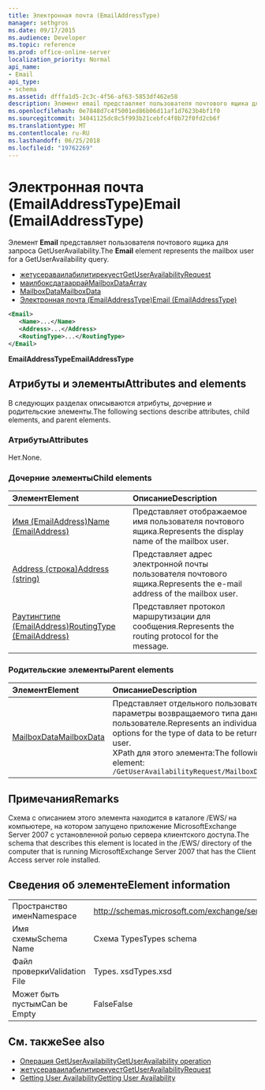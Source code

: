 ```yaml
---
title: Электронная почта (EmailAddressType)
manager: sethgros
ms.date: 09/17/2015
ms.audience: Developer
ms.topic: reference
ms.prod: office-online-server
localization_priority: Normal
api_name:
- Email
api_type:
- schema
ms.assetid: dfffa1d5-2c3c-4f56-af63-5853df462e58
description: Элемент email представляет пользователя почтового ящика для запроса GetUserAvailability.
ms.openlocfilehash: 0e7848d7c4f5001ed86b06d11af1d7623b4bf1f0
ms.sourcegitcommit: 34041125dc8c5f993b21cebfc4f8b72f0fd2cb6f
ms.translationtype: MT
ms.contentlocale: ru-RU
ms.lasthandoff: 06/25/2018
ms.locfileid: "19762269"
---
```

# <a name="email-emailaddresstype"></a><span data-ttu-id="9328f-103">Электронная почта (EmailAddressType)</span><span class="sxs-lookup"><span data-stu-id="9328f-103">Email (EmailAddressType)</span></span>

<span data-ttu-id="9328f-104">Элемент **Email** представляет пользователя почтового ящика для запроса GetUserAvailability.</span><span class="sxs-lookup"><span data-stu-id="9328f-104">The **Email** element represents the mailbox user for a GetUserAvailability query.</span></span> 
  
- [<span data-ttu-id="9328f-105">жетусераваилабилитирекуест</span><span class="sxs-lookup"><span data-stu-id="9328f-105">GetUserAvailabilityRequest</span></span>](getuseravailabilityrequest.md)  
- [<span data-ttu-id="9328f-106">маилбоксдатааррай</span><span class="sxs-lookup"><span data-stu-id="9328f-106">MailboxDataArray</span></span>](mailboxdataarray.md) 
- [<span data-ttu-id="9328f-107">MailboxData</span><span class="sxs-lookup"><span data-stu-id="9328f-107">MailboxData</span></span>](mailboxdata.md) 
- [<span data-ttu-id="9328f-108">Электронная почта (EmailAddressType)</span><span class="sxs-lookup"><span data-stu-id="9328f-108">Email (EmailAddressType)</span></span>](email-emailaddresstype.md)
  
```xml
<Email>
   <Name>...</Name>
   <Address>...</Address>
   <RoutingType>...</RoutingType>
</Email>
```

 <span data-ttu-id="9328f-109">**EmailAddressType**</span><span class="sxs-lookup"><span data-stu-id="9328f-109">**EmailAddressType**</span></span>
## <a name="attributes-and-elements"></a><span data-ttu-id="9328f-110">Атрибуты и элементы</span><span class="sxs-lookup"><span data-stu-id="9328f-110">Attributes and elements</span></span>

<span data-ttu-id="9328f-111">В следующих разделах описываются атрибуты, дочерние и родительские элементы.</span><span class="sxs-lookup"><span data-stu-id="9328f-111">The following sections describe attributes, child elements, and parent elements.</span></span>
  
### <a name="attributes"></a><span data-ttu-id="9328f-112">Атрибуты</span><span class="sxs-lookup"><span data-stu-id="9328f-112">Attributes</span></span>

<span data-ttu-id="9328f-113">Нет.</span><span class="sxs-lookup"><span data-stu-id="9328f-113">None.</span></span>
  
### <a name="child-elements"></a><span data-ttu-id="9328f-114">Дочерние элементы</span><span class="sxs-lookup"><span data-stu-id="9328f-114">Child elements</span></span>

|<span data-ttu-id="9328f-115">**Элемент**</span><span class="sxs-lookup"><span data-stu-id="9328f-115">**Element**</span></span>|<span data-ttu-id="9328f-116">**Описание**</span><span class="sxs-lookup"><span data-stu-id="9328f-116">**Description**</span></span>|
|:-----|:-----|
|[<span data-ttu-id="9328f-117">Имя (EmailAddress)</span><span class="sxs-lookup"><span data-stu-id="9328f-117">Name (EmailAddress)</span></span>](name-emailaddress.md) <br/> |<span data-ttu-id="9328f-118">Представляет отображаемое имя пользователя почтового ящика.</span><span class="sxs-lookup"><span data-stu-id="9328f-118">Represents the display name of the mailbox user.</span></span>  <br/> |
|[<span data-ttu-id="9328f-119">Address (строка)</span><span class="sxs-lookup"><span data-stu-id="9328f-119">Address (string)</span></span>](address-string.md) <br/> |<span data-ttu-id="9328f-120">Представляет адрес электронной почты пользователя почтового ящика.</span><span class="sxs-lookup"><span data-stu-id="9328f-120">Represents the e-mail address of the mailbox user.</span></span>  <br/> |
|[<span data-ttu-id="9328f-121">Раутингтипе (EmailAddress)</span><span class="sxs-lookup"><span data-stu-id="9328f-121">RoutingType (EmailAddress)</span></span>](routingtype-emailaddress.md) <br/> |<span data-ttu-id="9328f-122">Представляет протокол маршрутизации для сообщения.</span><span class="sxs-lookup"><span data-stu-id="9328f-122">Represents the routing protocol for the message.</span></span>  <br/> |
   
### <a name="parent-elements"></a><span data-ttu-id="9328f-123">Родительские элементы</span><span class="sxs-lookup"><span data-stu-id="9328f-123">Parent elements</span></span>

|<span data-ttu-id="9328f-124">**Элемент**</span><span class="sxs-lookup"><span data-stu-id="9328f-124">**Element**</span></span>|<span data-ttu-id="9328f-125">**Описание**</span><span class="sxs-lookup"><span data-stu-id="9328f-125">**Description**</span></span>|
|:-----|:-----|
|[<span data-ttu-id="9328f-126">MailboxData</span><span class="sxs-lookup"><span data-stu-id="9328f-126">MailboxData</span></span>](mailboxdata.md) <br/> |<span data-ttu-id="9328f-127">Представляет отдельного пользователя почтового ящика и параметры возвращаемого типа данных об этом пользователе.</span><span class="sxs-lookup"><span data-stu-id="9328f-127">Represents an individual mailbox user and options for the type of data to be returned about the mailbox user.</span></span>  <br/> <span data-ttu-id="9328f-128">XPath для этого элемента:</span><span class="sxs-lookup"><span data-stu-id="9328f-128">The following is the XPath to this element:</span></span>  <br/>  `/GetUserAvailabilityRequest/MailboxDataArray[i]/MailboxData` <br/> |
   
## <a name="remarks"></a><span data-ttu-id="9328f-129">Примечания</span><span class="sxs-lookup"><span data-stu-id="9328f-129">Remarks</span></span>

<span data-ttu-id="9328f-130">Схема с описанием этого элемента находится в каталоге /EWS/ на компьютере, на котором запущено приложение MicrosoftExchange Server 2007 с установленной ролью сервера клиентского доступа.</span><span class="sxs-lookup"><span data-stu-id="9328f-130">The schema that describes this element is located in the /EWS/ directory of the computer that is running MicrosoftExchange Server 2007 that has the Client Access server role installed.</span></span>
  
## <a name="element-information"></a><span data-ttu-id="9328f-131">Сведения об элементе</span><span class="sxs-lookup"><span data-stu-id="9328f-131">Element information</span></span>

|||
|:-----|:-----|
|<span data-ttu-id="9328f-132">Пространство имен</span><span class="sxs-lookup"><span data-stu-id="9328f-132">Namespace</span></span>  <br/> |http://schemas.microsoft.com/exchange/services/2006/types  <br/> |
|<span data-ttu-id="9328f-133">Имя схемы</span><span class="sxs-lookup"><span data-stu-id="9328f-133">Schema Name</span></span>  <br/> |<span data-ttu-id="9328f-134">Схема Types</span><span class="sxs-lookup"><span data-stu-id="9328f-134">Types schema</span></span>  <br/> |
|<span data-ttu-id="9328f-135">Файл проверки</span><span class="sxs-lookup"><span data-stu-id="9328f-135">Validation File</span></span>  <br/> |<span data-ttu-id="9328f-136">Types. xsd</span><span class="sxs-lookup"><span data-stu-id="9328f-136">Types.xsd</span></span>  <br/> |
|<span data-ttu-id="9328f-137">Может быть пустым</span><span class="sxs-lookup"><span data-stu-id="9328f-137">Can be Empty</span></span>  <br/> |<span data-ttu-id="9328f-138">False</span><span class="sxs-lookup"><span data-stu-id="9328f-138">False</span></span>  <br/> |
   
## <a name="see-also"></a><span data-ttu-id="9328f-139">См. также</span><span class="sxs-lookup"><span data-stu-id="9328f-139">See also</span></span>

- [<span data-ttu-id="9328f-140">Операция GetUserAvailability</span><span class="sxs-lookup"><span data-stu-id="9328f-140">GetUserAvailability operation</span></span>](getuseravailability-operation.md)  
- [<span data-ttu-id="9328f-141">жетусераваилабилитирекуест</span><span class="sxs-lookup"><span data-stu-id="9328f-141">GetUserAvailabilityRequest</span></span>](getuseravailabilityrequest.md)
- [<span data-ttu-id="9328f-142">Getting User Availability</span><span class="sxs-lookup"><span data-stu-id="9328f-142">Getting User Availability</span></span>](http://msdn.microsoft.com/library/d4133fcb-9b0f-4e6b-aadf-a389da83516a%28Office.15%29.aspx)

